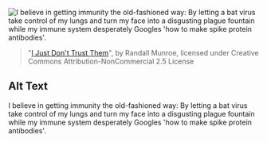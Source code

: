 ![I believe in getting immunity the old-fashioned way: By letting a bat virus take control of my lungs and turn my face into a disgusting plague fountain while my immune system desperately Googles 'how to make spike protein antibodies'.](https://imgs.xkcd.com/comics/i_just_dont_trust_them.png)
> "[I Just Don't Trust Them](https://xkcd.com/2397/)", by Randall Munroe, licensed under Creative Commons Attribution-NonCommercial 2.5 License

## Alt Text
I believe in getting immunity the old-fashioned way: By letting a bat virus take control of my lungs and turn my face into a disgusting plague fountain while my immune system desperately Googles 'how to make spike protein antibodies'.
